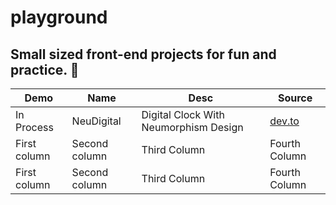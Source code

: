 # playground
Small sized front-end projects for fun and practice. 🍵
----
Demo | Name | Desc | Source
------------ | ------------- | ------------- | -------------
In Process | NeuDigital | Digital Clock With Neumorphism Design | [dev.to](https://dev.to/nehasoni__/digital-clock-using-javascript-2648)
First column | Second column | Third Column | Fourth Column
First column | Second column | Third Column | Fourth Column
